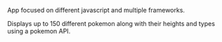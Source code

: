 App focused on different javascript and multiple frameworks.

Displays up to 150 different pokemon along with their heights and types using a pokemon API.
